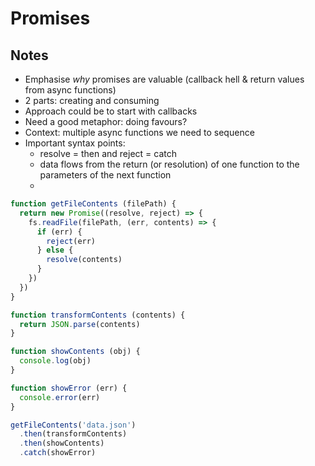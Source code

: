 # Promises

## Notes

* Emphasise _why_ promises are valuable (callback hell & return values from async functions)
* 2 parts: creating and consuming
* Approach could be to start with callbacks
* Need a good metaphor: doing favours?
* Context: multiple async functions we need to sequence
* Important syntax points:
  - resolve = then and reject = catch
  - data flows from the return (or resolution) of one function to the parameters of the next function
  -

```js
function getFileContents (filePath) {
  return new Promise((resolve, reject) => {
    fs.readFile(filePath, (err, contents) => {
      if (err) {
        reject(err)
      } else {
        resolve(contents)
      }
    })
  })
}

function transformContents (contents) {
  return JSON.parse(contents)
}

function showContents (obj) {
  console.log(obj)
}

function showError (err) {
  console.error(err)
}

getFileContents('data.json')
  .then(transformContents)
  .then(showContents)
  .catch(showError)
```
